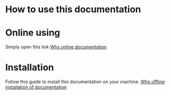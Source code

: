 # How to use this documentation
# Online using
Simply open this link [Whs online documentation](https://rt-whs.github.io/ExecutorGeneratorDocumentation/)

# Installation
Follow this guide to install this documentation on your machine.
[Whs offline installation of documentation ](instalation/localInstall.md)
